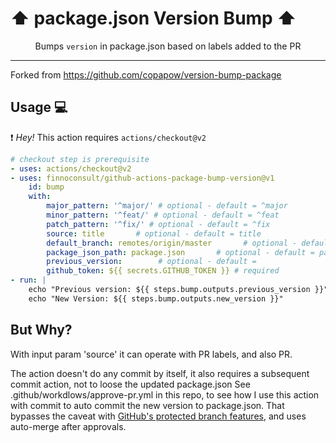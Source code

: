 # :arrow_up: package.json Version Bump :arrow_up:

<p align="center">Bumps <code>version</code> in package.json based on labels added to the PR</p>

---

Forked from https://github.com/copapow/version-bump-package

## Usage :computer:

:exclamation: *Hey!* This action requires `actions/checkout@v2`

```yaml
# checkout step is prerequisite
- uses: actions/checkout@v2
- uses: finnoconsult/github-actions-package-bump-version@v1
    id: bump
    with:
        major_pattern: '^major/' # optional - default = ^major
        minor_pattern: '^feat/' # optional - default = ^feat
        patch_pattern: '^fix/' # optional - default = ^fix
        source: title       # optional - default = title
        default_branch: remotes/origin/master       # optional - default = remotes/origin/master
        package_json_path: package.json       # optional - default = package.json
        previous_version:        # optional - default =
        github_token: ${{ secrets.GITHUB_TOKEN }} # required
- run: |
    echo "Previous version: ${{ steps.bump.outputs.previous_version }}"
    echo "New Version: ${{ steps.bump.outputs.new_version }}"
```

## But Why?

With input param 'source' it can operate with PR labels, and also PR.

The action doesn't do any commit by itself, it also requires a subsequent commit action, not to loose the updated package.json
See .github/workdlows/approve-pr.yml in this repo, to see how I use this action with commit to auto commit the new version to package.json. That bypasses the caveat with [GitHub's protected branch features](https://docs.github.com/en/github/administering-a-repository/about-protected-branches), and uses auto-merge after approvals.

